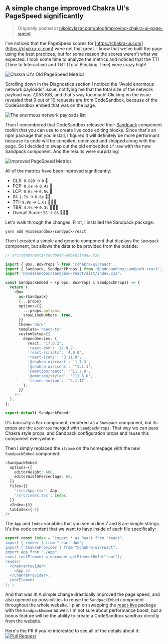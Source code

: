 ## A simple change improved Chakra UI's PageSpeed significantly

> Originally posted at [nikolovlazar.com/blog/improving-chakra-ui-page-speed](https://nikolovlazar.com/blog/improving-chakra-ui-page-speed)

I've noticed that the PageSpeed scores for [https://chakra-ui.com](https://chakra-ui.com) were not that great. I know that
we've built the page using the best practices, but for some reason the scores weren't what we expected. I took some time
to analyze the metrics and noticed that the TTI (Time to Interactive) and TBT (Total Blocking Time) were crazy high!

![Chakra UI's Old PageSpeed Metrics](https://cdn.hashnode.com/res/hashnode/image/upload/v1639849110237/G2VAWkpy7.png)

Scrolling down in the Diagnostics section I noticed the "Avoid enormous network payloads" issue, notifying me that the total
size of the network payload was 7,053 KiB, and that's way too much! Clicking on the issue revealed that 9 out of 10 requests
are from CodeSandbox, because of the CodeSandbox embed that was on the page.

![The enormous network payloads list](https://cdn.hashnode.com/res/hashnode/image/upload/v1639849146701/89LPQ07sw.png)

Then I remembered that CodeSandbox released their [Sandpack](https://sandpack.codesandbox.io/) component toolkit that you
can use to create live code editing blocks. Since that's an npm package that you install, I figured it will definitely be
more performant because its code will be compiled, optimized and shipped along with the page. So I decided to swap out
the old embedded `iframe` with the new Sandpack component. And the results were surprizing:

![Improved PageSpeed Metrics](https://cdn.hashnode.com/res/hashnode/image/upload/v1639849180981/tNPNXnF87.png)

All of the metrics have been improved significantly:

- CLS: `0.029` -> `0` 🚀
- FCP: `0.6s` -> `0.4s` 🚀
- LCP: `0.6s` -> `0.5s` 🚀
- SI: `1.7s` -> `0.6s` 🚀🚀
- TTI: `9.8s` -> `1.6s` 🚀🚀🚀
- TBR: `4.9s` -> `0.3s` 🚀🚀🚀
- Overall Score: `58` -> `86` 🚀🚀🚀

Let's walk through the changes. First, I installed the Sandpack package:

```shell
yarn add @codesandbox/sandpack-react
```

Then I created a simple and generic component that displays the `Snowpack` component, but allows the data to be provided
from the outside:

```typescript
// src/components/sandpack-embed/index.tsx

import { Box, BoxProps } from '@chakra-ui/react';
import { Sandpack, SandpackProps } from '@codesandbox/sandpack-react';
import '@codesandbox/sandpack-react/dist/index.css';

const SandpackEmbed = (props: BoxProps & SandpackProps) => {
  return (
    <Box
      as={Sandpack}
      {...props}
      options={{
        ...props.options,
        showLineNumbers: true,
      }}
      theme='dark'
      template='react-ts'
      customSetup={{
        dependencies: {
          react: '17.0.2',
          'react-dom': '17.0.2',
          'react-scripts': '4.0.0',
          'react-icons': '3.11.0',
          '@chakra-ui/react': '1.7.3',
          '@chakra-ui/icons': '^1.1.1',
          '@emotion/react': '^11.7.0',
          '@emotion/styled': '^11.6.0',
          'framer-motion': '^4.1.17',
        },
      }}
    />
  );
};

export default SandpackEmbed;
```

It's basically a `Box` component, rendered as a `Snowpack` component, but its props are the `BoxProps` merged with `SandpackProps`.
That way we can pass Chakra style props, and Sandpack configuration props and reuse this component everywhere.

Then I simply replaced the `iframe` on the homepage with the new `SandpackEmbed` component:

```typescript
<SandpackEmbed
  options={{
    editorHeight: 600,
    editorWidthPercentage: 60,
  }}
  files={{
    '/src/App.tsx': App,
    '/src/index.tsx': Index,
  }}
  zIndex={0}
  tabIndex={-1}
/>
```

The `App` and `Index` variables that you see on line 7 and 8 are simple strings. It's the code content that we want to have
inside of each file specifically:

```typescript
export const Index = `import * as React from "react";
import { render } from "react-dom";
import { ChakraProvider } from "@chakra-ui/react";
import App from "./App";
const rootElement = document.getElementById("root");
render(
  <ChakraProvider>
    <App />
  </ChakraProvider>,
  rootElement
);`;
```

And that was it! A simple change drastically improved the page speed, and also opened up possibilities to reuse the
`SandpackEmbed` component throughout the whole website. I plan on swapping the [react-live](https://www.npmjs.com/package/react-live)
package with the `SandpackEmbed` as well. I'm not sure about performance boost, but a bonus feature will be the ability
to create a CodeSandbox sandbox directly from the website.

Here's the PR if you're interested to see all of the details about it:
[![Pull Request](https://opengraph.githubassets.com/f4a95bd3aa5113a1f599f5a810edeb16b885f3364b0443dc3c34a02c3290a5d8/chakra-ui/chakra-ui-docs/pull/154)](https://github.com/chakra-ui/chakra-ui-docs/pull/154)
